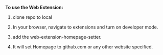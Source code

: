 **To use the Web Extension:**

1) clone repo to local

2) In your browser, navigate to extensions and turn on developer mode.

3) add the web-extension-homepage-setter.

4) It will set Homepage to github.com or any other website specified.
